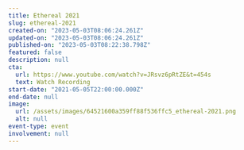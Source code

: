 ```yaml
---
title: Ethereal 2021
slug: ethereal-2021
created-on: "2023-05-03T08:06:24.261Z"
updated-on: "2023-05-03T08:06:24.261Z"
published-on: "2023-05-03T08:22:38.798Z"
featured: false
description: null
cta:
  url: https://www.youtube.com/watch?v=JRsvz6pRtZE&t=454s
  text: Watch Recording
start-date: "2021-05-05T22:00:00.000Z"
end-date: null
image:
  url: /assets/images/64521600a359ff88f536ffc5_ethereal-2021.png
  alt: null
event-type: event
involvement: null
---
```

